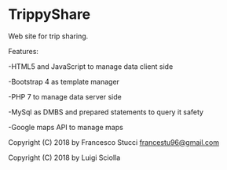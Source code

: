 # TrippyShare
Web site for trip sharing.

Features:

-HTML5 and JavaScript to manage data client side

-Bootstrap 4 as template manager

-PHP 7 to manage data server side

-MySql as DMBS and prepared statements to query it safety

-Google maps API to manage maps


Copyright (C) 2018 by Francesco Stucci <francestu96@gmail.com>

Copyright (C) 2018 by Luigi Sciolla
